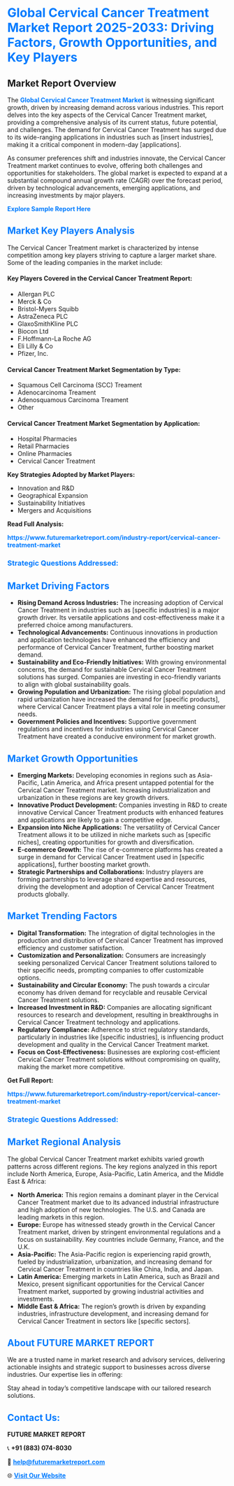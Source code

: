 <h1 style="color: #007BFF;">Global Cervical Cancer Treatment Market Report 2025-2033: Driving Factors, Growth Opportunities, and Key Players</h1>

<section id="overview">
<h2>Market Report Overview</h2>
<p>The <a href="https://www.futuremarketreport.com/industry-report/cervical-cancer-treatment-market" style="color: #007BFF; text-decoration: none;"><strong>Global Cervical Cancer Treatment Market</strong></a> is witnessing significant growth, driven by increasing demand across various industries. This report delves into the key aspects of the Cervical Cancer Treatment market, providing a comprehensive analysis of its current status, future potential, and challenges. The demand for Cervical Cancer Treatment has surged due to its wide-ranging applications in industries such as [insert industries], making it a critical component in modern-day [applications].</p>
<p>As consumer preferences shift and industries innovate, the Cervical Cancer Treatment market continues to evolve, offering both challenges and opportunities for stakeholders. The global market is expected to expand at a substantial compound annual growth rate (CAGR) over the forecast period, driven by technological advancements, emerging applications, and increasing investments by major players.</p>
</section>

<section id="overview">
<p><a href="https://www.futuremarketreport.com/request-sample/reportId=125511" style="color: #007BFF; text-decoration: none;"><strong>Explore Sample Report Here</strong></a></p>
</section>

<section id="key-players">
<h2 style="color: #007BFF;">Market Key Players Analysis</h2>
<p>The Cervical Cancer Treatment market is characterized by intense competition among key players striving to capture a larger market share. Some of the leading companies in the market include:</p>
<h4>Key Players Covered in the Cervical Cancer Treatment Report:</h4>
<ul><li>Allergan PLC</li><li>Merck &amp; Co</li><li>Bristol-Myers Squibb</li><li>AstraZeneca PLC</li><li>GlaxoSmithKline PLC</li><li>Biocon Ltd</li><li>F.Hoffmann-La Roche AG</li><li>Eli Lilly &amp; Co</li><li>Pfizer, Inc.</li></ul>
<h4>Cervical Cancer Treatment Market Segmentation by Type:</h4>
<ul><li>Squamous Cell Carcinoma (SCC) Treament</li><li>Adenocarcinoma Treament</li><li>Adenosquamous Carcinoma Treament</li><li>Other</li></ul>

<h4>Cervical Cancer Treatment Market Segmentation by Application:</h4>
<ul><li>Hospital Pharmacies</li><li>Retail Pharmacies</li><li>Online Pharmacies</li><li>Cervical Cancer Treatment</li></ul>
<p><strong>Key Strategies Adopted by Market Players:</strong></p>
<ul>
<li>Innovation and R&D</li>
<li>Geographical Expansion</li>
<li>Sustainability Initiatives</li>
<li>Mergers and Acquisitions</li>
</ul>
</section>

<section>
<p><strong>Read Full Analysis: </strong></p><a href="https://www.futuremarketreport.com/industry-report/cervical-cancer-treatment-market" style="color: #007BFF; text-decoration: none;"><strong>https://www.futuremarketreport.com/industry-report/cervical-cancer-treatment-market</strong></a>
<h3 style="color: #007BFF;">Strategic Questions Addressed:</h3>
</section>

<section id="driving-factors">
<h2 style="color: #007BFF;">Market Driving Factors</h2>
<ul>
<li><strong>Rising Demand Across Industries:</strong> The increasing adoption of Cervical Cancer Treatment in industries such as [specific industries] is a major growth driver. Its versatile applications and cost-effectiveness make it a preferred choice among manufacturers.</li>
<li><strong>Technological Advancements:</strong> Continuous innovations in production and application technologies have enhanced the efficiency and performance of Cervical Cancer Treatment, further boosting market demand.</li>
<li><strong>Sustainability and Eco-Friendly Initiatives:</strong> With growing environmental concerns, the demand for sustainable Cervical Cancer Treatment solutions has surged. Companies are investing in eco-friendly variants to align with global sustainability goals.</li>
<li><strong>Growing Population and Urbanization:</strong> The rising global population and rapid urbanization have increased the demand for [specific products], where Cervical Cancer Treatment plays a vital role in meeting consumer needs.</li>
<li><strong>Government Policies and Incentives:</strong> Supportive government regulations and incentives for industries using Cervical Cancer Treatment have created a conducive environment for market growth.</li>
</ul>
</section>

<section id="growth-opportunities">
<h2 style="color: #007BFF;">Market Growth Opportunities</h2>
<ul>
<li><strong>Emerging Markets:</strong> Developing economies in regions such as Asia-Pacific, Latin America, and Africa present untapped potential for the Cervical Cancer Treatment market. Increasing industrialization and urbanization in these regions are key growth drivers.</li>
<li><strong>Innovative Product Development:</strong> Companies investing in R&D to create innovative Cervical Cancer Treatment products with enhanced features and applications are likely to gain a competitive edge.</li>
<li><strong>Expansion into Niche Applications:</strong> The versatility of Cervical Cancer Treatment allows it to be utilized in niche markets such as [specific niches], creating opportunities for growth and diversification.</li>
<li><strong>E-commerce Growth:</strong> The rise of e-commerce platforms has created a surge in demand for Cervical Cancer Treatment used in [specific applications], further boosting market growth.</li>
<li><strong>Strategic Partnerships and Collaborations:</strong> Industry players are forming partnerships to leverage shared expertise and resources, driving the development and adoption of Cervical Cancer Treatment products globally.</li>
</ul>
</section>

<section id="trending-factors">
<h2 style="color: #007BFF;">Market Trending Factors</h2>
<ul>
<li><strong>Digital Transformation:</strong> The integration of digital technologies in the production and distribution of Cervical Cancer Treatment has improved efficiency and customer satisfaction.</li>
<li><strong>Customization and Personalization:</strong> Consumers are increasingly seeking personalized Cervical Cancer Treatment solutions tailored to their specific needs, prompting companies to offer customizable options.</li>
<li><strong>Sustainability and Circular Economy:</strong> The push towards a circular economy has driven demand for recyclable and reusable Cervical Cancer Treatment solutions.</li>
<li><strong>Increased Investment in R&D:</strong> Companies are allocating significant resources to research and development, resulting in breakthroughs in Cervical Cancer Treatment technology and applications.</li>
<li><strong>Regulatory Compliance:</strong> Adherence to strict regulatory standards, particularly in industries like [specific industries], is influencing product development and quality in the Cervical Cancer Treatment market.</li>
<li><strong>Focus on Cost-Effectiveness:</strong> Businesses are exploring cost-efficient Cervical Cancer Treatment solutions without compromising on quality, making the market more competitive.</li>
</ul>
</section>

<section>
<p><strong>Get Full Report: </strong></p><a href="https://www.futuremarketreport.com/industry-report/cervical-cancer-treatment-market" style="color: #007BFF; text-decoration: none;"><strong>https://www.futuremarketreport.com/industry-report/cervical-cancer-treatment-market</strong></a>
<h3 style="color: #007BFF;">Strategic Questions Addressed:</h3>
</section>


<section id="regional-analysis">
<h2 style="color: #007BFF;">Market Regional Analysis</h2>
<p>The global Cervical Cancer Treatment market exhibits varied growth patterns across different regions. The key regions analyzed in this report include North America, Europe, Asia-Pacific, Latin America, and the Middle East & Africa:</p>
<ul>
<li><strong>North America:</strong> This region remains a dominant player in the Cervical Cancer Treatment market due to its advanced industrial infrastructure and high adoption of new technologies. The U.S. and Canada are leading markets in this region.</li>
<li><strong>Europe:</strong> Europe has witnessed steady growth in the Cervical Cancer Treatment market, driven by stringent environmental regulations and a focus on sustainability. Key countries include Germany, France, and the U.K.</li>
<li><strong>Asia-Pacific:</strong> The Asia-Pacific region is experiencing rapid growth, fueled by industrialization, urbanization, and increasing demand for Cervical Cancer Treatment in countries like China, India, and Japan.</li>
<li><strong>Latin America:</strong> Emerging markets in Latin America, such as Brazil and Mexico, present significant opportunities for the Cervical Cancer Treatment market, supported by growing industrial activities and investments.</li>
<li><strong>Middle East & Africa:</strong> The region’s growth is driven by expanding industries, infrastructure development, and increasing demand for Cervical Cancer Treatment in sectors like [specific sectors].</li>
</ul>
</section>

<footer>
<h2 style="color: #007BFF;">About FUTURE MARKET REPORT</h2>
<p>We are a trusted name in market research and advisory services, delivering actionable insights and strategic support to businesses across diverse industries. Our expertise lies in offering:</p>

<p>Stay ahead in today’s competitive landscape with our tailored research solutions.</p>

<h2 style="color: #007BFF;">Contact Us:</h2>
<p><strong>FUTURE MARKET REPORT</strong></p>
<p>📞 <strong>+91 (883) 074-8030</strong></p>
<p>📧 <strong><a href="mailto:help@futuremarketreport.com" style="color: #007BFF;">help@futuremarketreport.com</a></strong></p>
<p>🌐 <strong><a href="https://www.futuremarketreport.com/" style="color: #007BFF;">Visit Our Website</a></strong></p>
</footer>